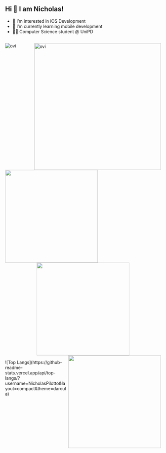 ## Hi 👋 I am Nicholas! 

- 👀 I’m interested in iOS Development
- 🌱 I’m currently learning mobile development
- 👨‍🎓 Computer Science student @ UniPD
##

<p>
  <img align="left" src="https://github-readme-stats.vercel.app/api/top-langs?username=OvinduWijethunge&show_icons=true&locale=en&layout=compact&theme=chartreuse-dark" alt="ovi" />
</p>
<p>&nbsp;<img align="right" src="https://github-readme-stats.vercel.app/api?username=OvinduWijethunge&show_icons=true&locale=en&theme=chartreuse-dark" alt="ovi" width="410" /></p>

<p align = "center">
  <img align="left" src = "https://github-readme-stats.vercel.app/api?username=NicholasPilotto&show_icons=true&theme=darcula" width = 300\>
  <img align="center" src = "https://github-readme-streak-stats.herokuapp.com?user=NicholasPilotto&theme=darcula&hide_border=false" width = 300 \>
  <img align="right" src="https://github-readme-stats.vercel.app/api/top-langs?username=NicholasPilotto&show_icons=true&locale=en&layout=compact&theme=darcula" width=300 />
</p>
![Top Langs](https://github-readme-stats.vercel.app/api/top-langs/?username=NicholasPilotto&layout=compact&theme=darcula)
